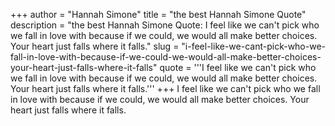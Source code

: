 +++
author = "Hannah Simone"
title = "the best Hannah Simone Quote"
description = "the best Hannah Simone Quote: I feel like we can't pick who we fall in love with because if we could, we would all make better choices. Your heart just falls where it falls."
slug = "i-feel-like-we-cant-pick-who-we-fall-in-love-with-because-if-we-could-we-would-all-make-better-choices-your-heart-just-falls-where-it-falls"
quote = '''I feel like we can't pick who we fall in love with because if we could, we would all make better choices. Your heart just falls where it falls.'''
+++
I feel like we can't pick who we fall in love with because if we could, we would all make better choices. Your heart just falls where it falls.
